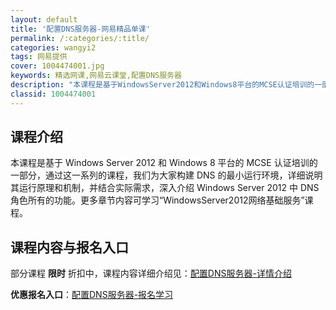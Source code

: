 ```yaml
---
layout: default
title: '配置DNS服务器-网易精品单课'
permalink: /:categories/:title/
categories: wangyi2
tags: 网易提供
cover: 1004474001.jpg
keywords: 精选网课,网易云课堂,配置DNS服务器
description: "本课程是基于WindowsServer2012和Windows8平台的MCSE认证培训的一部分，通过这一系列的课程，我们为大家构建DNS的最小运行环境，详细说明其运行原理和机制，并结合实际需"
classid: 1004474001
---
```


## 课程介绍

本课程是基于 Windows Server 2012 和 Windows 8 平台的 MCSE 认证培训的一部分，通过这一系列的课程，我们为大家构建 DNS 的最小运行环境，详细说明其运行原理和机制，并结合实际需求，深入介绍 Windows Server 2012 中 DNS 角色所有的功能。更多章节内容可学习“WindowsServer2012网络基础服务”课程。

## 课程内容与报名入口

部分课程 **限时** 折扣中，课程内容详细介绍见：[配置DNS服务器-详情介绍](https://study.163.com/course/introduction/1004474001.htm?share=1&shareId=1025206652&utm_campaign=share&utm_medium=iphoneShare&utm_source=&utm_u=1025206652)

**优惠报名入口**：[配置DNS服务器-报名学习](https://study.163.com/course/introduction/1004474001.htm?share=1&shareId=1025206652&utm_campaign=share&utm_medium=iphoneShare&utm_source=&utm_u=1025206652)

